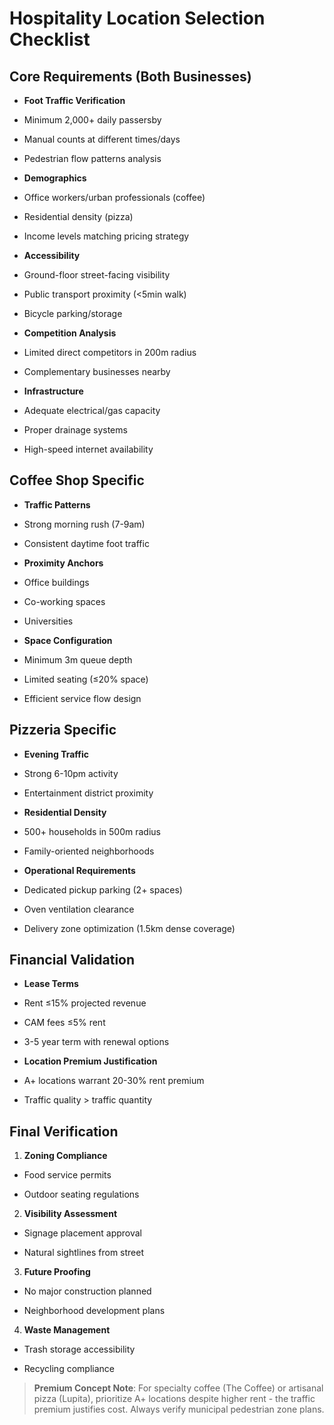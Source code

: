 # Hospitality Location Selection Checklist

  

## Core Requirements (Both Businesses)

- **Foot Traffic Verification**

- Minimum 2,000+ daily passersby

- Manual counts at different times/days

- Pedestrian flow patterns analysis

- **Demographics**

- Office workers/urban professionals (coffee)

- Residential density (pizza)

- Income levels matching pricing strategy

- **Accessibility**

- Ground-floor street-facing visibility

- Public transport proximity (<5min walk)

- Bicycle parking/storage

- **Competition Analysis**

- Limited direct competitors in 200m radius

- Complementary businesses nearby

- **Infrastructure**

- Adequate electrical/gas capacity

- Proper drainage systems

- High-speed internet availability

  

## Coffee Shop Specific

- **Traffic Patterns**

- Strong morning rush (7-9am)

- Consistent daytime foot traffic

- **Proximity Anchors**

- Office buildings

- Co-working spaces

- Universities

- **Space Configuration**

- Minimum 3m queue depth

- Limited seating (≤20% space)

- Efficient service flow design

  

## Pizzeria Specific

- **Evening Traffic**

- Strong 6-10pm activity

- Entertainment district proximity

- **Residential Density**

- 500+ households in 500m radius

- Family-oriented neighborhoods

- **Operational Requirements**

- Dedicated pickup parking (2+ spaces)

- Oven ventilation clearance

- Delivery zone optimization (1.5km dense coverage)

  

## Financial Validation

- **Lease Terms**

- Rent ≤15% projected revenue

- CAM fees ≤5% rent

- 3-5 year term with renewal options

- **Location Premium Justification**

- A+ locations warrant 20-30% rent premium

- Traffic quality > traffic quantity

  

## Final Verification

1. **Zoning Compliance**

- Food service permits

- Outdoor seating regulations

2. **Visibility Assessment**

- Signage placement approval

- Natural sightlines from street

3. **Future Proofing**

- No major construction planned

- Neighborhood development plans

4. **Waste Management**

- Trash storage accessibility

- Recycling compliance

  

> **Premium Concept Note**: For specialty coffee (The Coffee) or artisanal pizza (Lupita), prioritize A+ locations despite higher rent - the traffic premium justifies cost. Always verify municipal pedestrian zone plans.